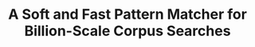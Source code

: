 ---
title: "A Soft and Fast Pattern Matcher for Billion-Scale Corpus Searches"
layout: post
has_content: false
venue: "The Thirteenth International Conference on Learning Representations"
authors:
  - "Hiroyuki Deguchi"
  - "Go Kamoda"
  - "Yusuke Matsushita"
  - "Chihiro Taguchi"
  - "Kohei Suenaga"
  - "Masaki Waga"
  - "Sho Yokoi"
year: 2025
month: 4
links:
  - name: "Project Page"
    url: "https://softmatcha.github.io"
    type: "normal"
---